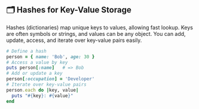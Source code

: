 ## 🗂️ Hashes for Key-Value Storage

Hashes (dictionaries) map unique keys to values, allowing fast lookup. Keys are often symbols or strings, and values can be any object. You can add, update, access, and iterate over key-value pairs easily.

```ruby
# Define a hash
person = { name: 'Bob', age: 30 }
# Access a value by key
puts person[:name]   # => Bob
# Add or update a key
person[:occupation] = 'Developer'
# Iterate over key-value pairs
person.each do |key, value|
  puts "#{key}: #{value}"
end
```